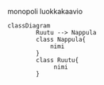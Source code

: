 monopoli luokkakaavio
```mermaid
classDiagram
        Ruutu --> Nappula
        class Nappula{
            nimi
        }
        class Ruutu{
             nimi
        }
```

